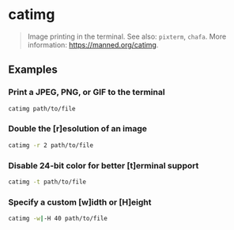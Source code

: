 # catimg

> Image printing in the terminal. See also: `pixterm`, `chafa`. More information: <https://manned.org/catimg>.

## Examples

### Print a JPEG, PNG, or GIF to the terminal

```bash
catimg path/to/file
```

### Double the [r]esolution of an image

```bash
catimg -r 2 path/to/file
```

### Disable 24-bit color for better [t]erminal support

```bash
catimg -t path/to/file
```

### Specify a custom [w]idth or [H]eight

```bash
catimg -w|-H 40 path/to/file
```
